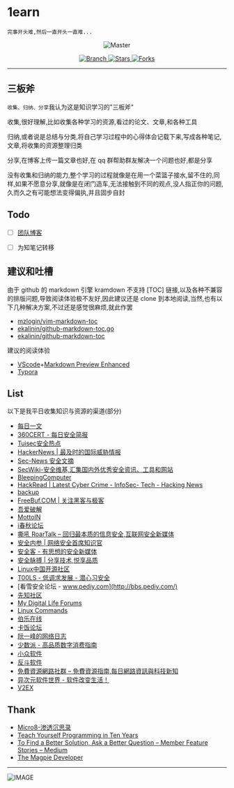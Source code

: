 # 1earn
`完事开头难,然后一直开头一直难...`
<html xmlns="http://www.w3.org/1999/xhtml">
<p align="center">
    <img src="https://i.imgur.com/G7hYY8N.png" 
        alt="Master">
</p>
<p align="center">

  <a href="https://github.com/No-Github/1earn/tree/master">
    <img src="https://img.shields.io/badge/Branch-master-green.svg?longCache=true"
        alt="Branch">
  </a>
  <a href="https://github.com/No-Github/1earn/stargazers">
    <img src="https://img.shields.io/github/stars/No-Github/1earn.svg?label=Stars&style=social"
        alt="Stars">
  </a>
    <a href="https://github.com/No-Github/1earn/network/members">
    <img src="https://img.shields.io/github/forks/No-Github/1earn.svg?label=Forks&style=social"
        alt="Forks">
  </a>

</html>


---


## 三板斧
`收集、归纳、分享`我认为这是知识学习的"三板斧"

收集,很好理解,比如收集各种学习的资源,看过的论文、文章,和各种工具

归纳,或者说是总结与分类,将自己学习过程中的心得体会记载下来,写成各种笔记,文章,将收集的资源整理归类

分享,在博客上传一篇文章也好,在 qq 群帮助群友解决一个问题也好,都是分享

没有收集和归纳的能力,整个学习的过程就像是在用一个菜篮子接水,留不住的,同样,如果不愿意分享,就像是在闭门造车,无法接触到不同的观点,没人指正你的问题,久而久之有可能想法变得偏执,并且固步自封


## Todo
- [ ] [团队博客](https://no-github.github.io/1earn/)
- [ ] 为知笔记转移


## 建议和吐槽
由于 github 的 markdown 引擎 kramdown 不支持 [TOC] 链接,以及各种不兼容的排版问题,导致阅读体验极不友好,因此建议还是 clone 到本地阅读,当然,也有以下几种解决方案,不过还是感觉很麻烦,就此作罢
- [mzlogin/vim-markdown-toc](https://github.com/mzlogin/vim-markdown-toc)
- [ekalinin/github-markdown-toc.go](https://github.com/ekalinin/github-markdown-toc.go)
- [ekalinin/github-markdown-toc](https://github.com/ekalinin/github-markdown-toc)

建议的阅读体验
- [VScode](https://code.visualstudio.com/)+[Markdown Preview Enhanced](https://marketplace.visualstudio.com/items?itemName=shd101wyy.markdown-preview-enhanced)
- [Typora](https://www.typora.io/)


## List
以下是我平日收集知识与资源的渠道(部分)
- [每日一文](https://meiriyiwen.com/)
- [360CERT - 每日安全简报](https://cert.360.cn/daily)
- [Tuisec安全热点](https://paper.tuisec.win/)
- [HackerNews | 最及时的国际威胁情报](http://hackernews.cc/)
- [Sec-News 安全文摘](http://wiki.ioin.in/)
- [SecWiki-安全维基,汇集国内外优秀安全资讯、工具和网站](https://www.sec-wiki.com/)
- [BleepingComputer](https://www.bleepingcomputer.com/)
- [HackRead | Latest Cyber Crime - InfoSec- Tech - Hacking News](https://www.hackread.com/)
- [backup](https://4hou.win/wordpress/)
- [FreeBuf.COM | 关注黑客与极客](https://www.freebuf.com/)
- [吾爱破解](https://www.52pojie.cn/)
- [MottoIN](http://www.mottoin.com/)
- [i春秋论坛](https://bbs.ichunqiu.com/portal.php)
- [嘶吼 RoarTalk – 回归最本质的信息安全,互联网安全新媒体](http://www.4hou.com/)
- [安全内参 | 网络安全首席知识官](https://www.secrss.com/)
- [安全客 - 有思想的安全新媒体](http://bobao.360.cn/)
- [安全脉搏 | 分享技术,悦享品质](https://www.secpulse.com/)
- [Linux中国开源社区](https://linux.cn/)
- [T00LS - 低调求发展 - 潜心习安全](https://www.t00ls.net/)
- [看雪安全论坛 - www.pediy.com](http://bbs.pediy.com/)
- [先知社区](https://xz.aliyun.com/)
- [My Digital Life Forums](https://forums.mydigitallife.net/)
- [Linux Commands](https://www.tecmint.com/category/linux-commands/)
- [伯乐在线](http://blog.jobbole.com/all-posts/)
- [卡饭论坛](https://bbs.kafan.cn/index.php)
- [阮一峰的网络日志](http://www.ruanyifeng.com/blog/)
- [少数派 - 高品质数字消费指南](https://sspai.com/)
- [小众软件](http://www.appinn.com/)
- [反斗软件](http://www.apprcn.com/)
- [免費資源網路社群 – 免費資源指南,每日網路資訊與科技新知](https://free.com.tw/)
- [异次元软件世界 - 软件改变生活！](http://www.iplaysoft.com/)
- [V2EX](https://www.v2ex.com/)


## Thank
- [Micro8-渗透沉思录](https://www.secpulse.com/archives/98814.html)
- [Teach Yourself Programming in Ten Years](http://norvig.com/21-days.html)
- [To Find a Better Solution, Ask a Better Question – Member Feature Stories – Medium](https://medium.com/s/story/to-find-a-better-solution-ask-a-better-question-3be7fee5af65)
- [The Magpie Developer](https://blog.codinghorror.com/the-magpie-developer/)

---

![IMAGE](https://licensebuttons.net/l/by/3.0/88x31.png)